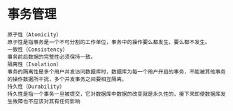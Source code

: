 事务管理
===

    原子性（Atomicity）
    原子性是指事务是一个不可分割的工作单位，事务中的操作要么都发生，要么都不发生。
    一致性（Consistency）
    事务前后数据的完整性必须保持一致。
    隔离性（Isolation）
    事务的隔离性是多个用户并发访问数据库时，数据库为每一个用户开启的事务，不能被其他事务的操作数据所干扰，多个并发事务之间要相互隔离。
    持久性（Durability）
    持久性是指一个事务一旦被提交，它对数据库中数据的改变就是永久性的，接下来即使数据库发生故障也不应该对其有任何影响
